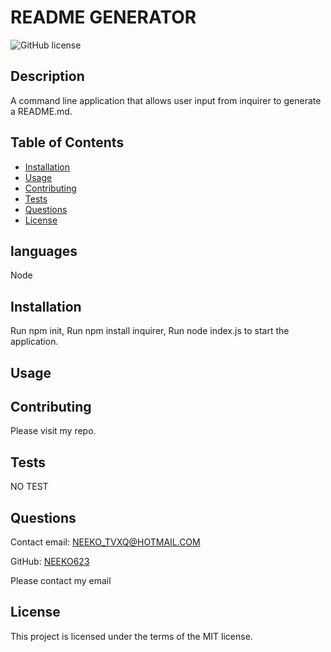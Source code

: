 

# README GENERATOR
![GitHub license](https://img.shields.io/badge/Made%20by-%40undefined-green)
## Description
A command line application that allows user input from inquirer to generate a README.md.

## Table of Contents
* [Installation](#Installation)
* [Usage](#Usage)
* [Contributing](#Contributing)
* [Tests](#Tests)
* [Questions](#Questions)
* [License](#License)

## languages
Node 

## Installation
Run npm init, Run npm install inquirer, Run node index.js to start the application. 

## Usage


## Contributing
Please visit my repo.

## Tests
NO TEST

## Questions
Contact email: NEEKO_TVXQ@HOTMAIL.COM

GitHub: [NEEKO623](https://github.com/NEEKO623)

Please contact my email

## License
This project is licensed under the terms of the MIT license.
